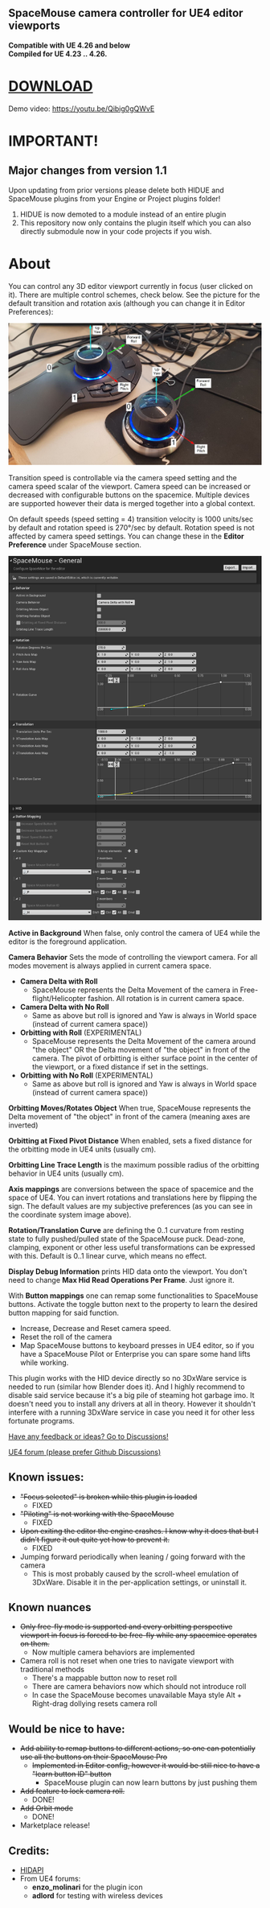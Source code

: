 ## SpaceMouse camera controller for UE4 editor viewports

**Compatible with UE 4.26 and below**  
**Compiled for UE 4.23 .. 4.26.**
# [DOWNLOAD](https://github.com/microdee/UE4-SpaceMouse/releases/latest)

Demo video: https://youtu.be/Qibig0gQWvE

# IMPORTANT!
## Major changes from version 1.1

Upon updating from prior versions please delete both HIDUE and SpaceMouse plugins from your Engine or Project plugins folder!

1. HIDUE is now demoted to a module instead of an entire plugin
2. This repository now only contains the plugin itself which you can also directly submodule now in your code projects if you wish.

# About

You can control any 3D editor viewport currently in focus (user clicked on it). There are multiple control schemes, check below. See the picture for the default transition and rotation axis (although you can change it in Editor Preferences):

![Alt text](/ReadmeMedia/coordinates.jpg?raw=true "Coordinates")

Transition speed is controllable via the camera speed setting and the camera speed scalar of the viewport. Camera speed can be increased or decreased with configurable buttons on the spacemice. Multiple devices are supported however their data is merged together into a global context.

On default speeds (speed setting = 4) transition velocity is 1000 units/sec by default and rotation speed is 270°/sec by default. Rotation speed is not affected by camera speed settings. You can change these in the **Editor Preference** under SpaceMouse section.

![Alt text](/ReadmeMedia/settings.png?raw=true "Coordinates")

**Active in Background** When false, only control the camera of UE4 while the editor is the foreground application.

**Camera Behavior** Sets the mode of controlling the viewport camera. For all modes movement is always applied in current camera space.

* **Camera Delta with Roll**
  * SpaceMouse represents the Delta Movement of the camera in Free-flight/Helicopter fashion. All rotation is in current camera space.
* **Camera Delta with No Roll**
  * Same as above but roll is ignored and Yaw is always in World space (instead of current camera space))
* **Orbitting with Roll** (EXPERIMENTAL)
  * SpaceMouse represents the Delta Movement of the camera around "the object" OR the Delta movement of "the object" in front of the camera. The pivot of orbitting is either surface point in the center of the viewport, or a fixed distance if set in the settings.
* **Orbitting with No Roll** (EXPERIMENTAL)
  * Same as above but roll is ignored and Yaw is always in World space (instead of current camera space))

**Orbitting Moves/Rotates Object** When true, SpaceMouse represents the Delta movement of "the object" in front of the camera (meaning axes are inverted)

**Orbitting at Fixed Pivot Distance** When enabled, sets a fixed distance for the orbitting mode in UE4 units (usually cm).

**Orbitting Line Trace Length** is the maximum possible radius of the orbitting behavior in UE4 units (usually cm).

**Axis mappings** are conversions between the space of spacemice and the space of UE4. You can invert rotations and translations here by flipping the sign. The default values are my subjective preferences (as you can see in the coordinate system image above).

**Rotation/Translation Curve** are defining the 0..1 curvature from resting state to fully pushed/pulled state of the SpaceMouse puck. Dead-zone, clamping, exponent or other less useful transformations can be expressed with this. Default is 0..1 linear curve, which means no effect.

**Display Debug Information** prints HID data onto the viewport. You don't need to change **Max Hid Read Operations Per Frame**. Just ignore it.

With **Button mappings** one can remap some functionalities to SpaceMouse buttons. Activate the toggle button next to the property to learn the desired button mapping for said function.

* Increase, Decrease and Reset camera speed.
* Reset the roll of the camera
* Map SpaceMouse buttons to keyboard presses in UE4 editor, so if you have a SpaceMouse Pilot or Enterprise you can spare some hand lifts while working.

This plugin works with the HID device directly so no 3DxWare service is needed to run (similar how Blender does it). And I highly recommend to disable said service because it's a big pile of steaming hot garbage imo. It doesn't need you to install any drivers at all in theory. However it shouldn't interfere with a running 3DxWare service in case you need it for other less fortunate programs.

[Have any feedback or ideas? Go to Discussions!](https://github.com/microdee/UE4-SpaceMouse/discussions)

[UE4 forum (please prefer Github Discussions)](https://forums.unrealengine.com/unreal-engine/feedback-for-epic/437-support-for-space-navigator-3d-mouse?p=1609440#post1609440)

## Known issues:

* ~~"Focus selected" is broken while this plugin is loaded~~
  * FIXED
* ~~"Piloting" is not working with the SpaceMouse~~
  * FIXED
* ~~Upon exiting the editor the engine crashes. I know why it does that but I didn't figure it out quite yet how to prevent it.~~
  * FIXED
* Jumping forward periodically when leaning / going forward with the camera
  * This is most probably caused by the scroll-wheel emulation of 3DxWare. Disable it in the per-application settings, or uninstall it.

## Known nuances
* ~~Only free-fly mode is supported and every orbitting perspective viewport in focus is forced to be free-fly while any spacemice operates on them.~~
  * Now multiple camera behaviors are implemented
* Camera roll is not reset when one tries to navigate viewport with traditional methods
  * There's a mappable button now to reset roll
  * There are camera behaviors now which should not introduce roll
  * In case the SpaceMouse becomes unavailable Maya style Alt + Right-drag dollying resets camera roll

## Would be nice to have:

* ~~Add ability to remap buttons to different actions, so one can potentially use all the buttons on their SpaceMouse Pro~~
  * ~~Implemented in Editor config, however it would be still nice to have a "learn button ID" button~~
    * SpaceMouse plugin can now learn buttons by just pushing them
* ~~Add feature to lock camera roll.~~
  * DONE!
* ~~Add Orbit mode~~
  * DONE!
* Marketplace release!

## Credits:

* [HIDAPI](https://github.com/libusb/hidapi)
* From UE4 forums:
  * **enzo_molinari** for the plugin icon
  * **adlord** for testing with wireless devices

